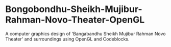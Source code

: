 # Bongobondhu-Sheikh-Mujibur-Rahman-Novo-Theater-OpenGL
A computer graphics design of 'Bangabandhu Sheikh Mujibur Rahman Novo Theater' and surroundings using OpenGL and Codeblocks. 
